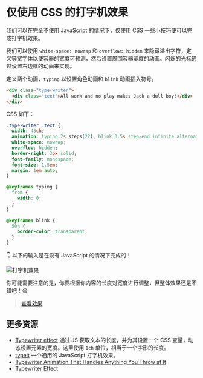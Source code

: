 # 仅使用 CSS 的打字机效果

我们可以在完全不使用 JavaScript 的情况下，仅使用 CSS 一些小技巧便可以完成打字机效果。

我们可以使用 `white-space: nowrap` 和 `overflow: hidden` 来隐藏溢出字符，定义等宽字体以使容器的宽度可预测，然后设置周围容器宽度的动画。闪烁的光标通过设置右边框的动画来实现。

定义两个动画，`typing` 以设置角色动画和 `blink` 动画插入符号。

```html
<div class="type-writer">
  <div class="text">All work and no play makes Jack a dull boy!</div>
</div>
```

CSS 如下：

```css
.type-writer .text {
  width: 43ch;
  animation: typing 2s steps(22), blink 0.5s step-end infinite alternate;
  white-space: nowrap;
  overflow: hidden;
  border-right: 3px solid;
  font-family: monospace;
  font-size: 1.5em;
  margin: 1em auto;
}

@keyframes typing {
  from {
    width: 0;
  }
}

@keyframes blink {
  50% {
    border-color: transparent;
  }
}
```

👇 以下的输入是在没有 JavaScript 的情况下完成的！

![打字机效果](https://upload-images.jianshu.io/upload_images/18281896-83c926ba8338b7f6.gif?imageMogr2/auto-orient/strip)

你可能需要注意的是，你要根据你内容的长度对宽度进行调整，但整体效果还是不错吧！😃

> [查看效果](https://codepen.io/lio-zero/pen/zYwLObL)

## 更多资源

- [Typewriter effect](https://www.30secondsofcode.org/css/s/typewriter-effect) 通过 JS 获取文本的长度，并为其设置一个 CSS 变量，动态设置元素的宽度。这里使用 `1ch` 单位，相当于一个字形的长度。
- [typeit](https://github.com/alexmacarthur/typeit) 一个通用的 JavaScript 打字机效果。
- [Typewriter Animation That Handles Anything You Throw at It](https://css-tricks.com/typewriter-animation-that-handles-anything-you-throw-at-it/)
- [Typewriter Effect](https://css-tricks.com/snippets/css/typewriter-effect/)
